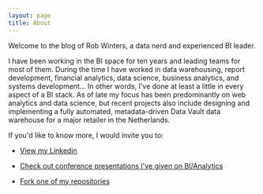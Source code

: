 ```yaml
---
layout: page
title: About
---
```


<p class="message">
  Welcome to the blog of Rob Winters, a data nerd and experienced BI leader.
</p>

I have been working in the BI space for ten years and leading teams for most of them. During the time I have worked in data warehousing, report development, financial analytics, data science, business analytics, and systems development... In other words, I've done at least a little in every aspect of a BI stack. As of late my focus has been predominantly on web analytics and data science, but recent projects also include designing and implementing a fully automated, metadata-driven Data Vault data warehouse for a major retailer in the Netherlands.


If you'd like to know more, I would invite you to:

* [View my Linkedin](http://nl.linkedin.com/in/wintersrd)

* [Check out conference presentations I've given on BI/Analytics](http://www.slideshare.net/RobWinters1)

* [Fork one of my repositories](https://github.com/wintersrd)
